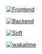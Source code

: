 [![Frontend](https://skillicons.dev/icons?i=html,css,sass,tailwind,js,ts,nodejs,vite,react,nextjs,astro&theme=dark&perline=6)](https://skillicons.dev)

[![Backend](https://skillicons.dev/icons?i=go,py,rust,tauri,postgres,redis,rabbitmq,docker,prometheus,grafana,pkl,git&theme=dark&perline=6)](https://skillicons.dev)

[![Soft](https://skillicons.dev/icons?i=obsidian,vscode,notion,figma&theme=dark&perline=6)](https://skillicons.dev)

[![wakatime](https://wakatime.com/badge/user/018b3b49-c58e-43c0-bcc1-443ae633a752.svg)](https://wakatime.com/@018b3b49-c58e-43c0-bcc1-443ae633a752)
